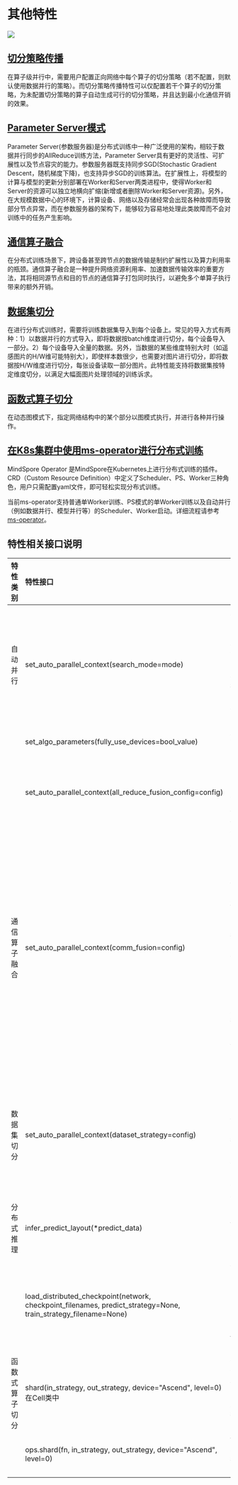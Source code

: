 # 其他特性

<a href="https://gitee.com/mindspore/docs/blob/r1.8/tutorials/experts/source_zh_cn/parallel/other_features.md" target="_blank"><img src="https://mindspore-website.obs.cn-north-4.myhuaweicloud.com/website-images/r1.8/resource/_static/logo_source.png"></a>

## [切分策略传播](https://www.mindspore.cn/tutorials/experts/zh-CN/r1.8/parallel/sharding_propagation.html)

在算子级并行中，需要用户配置正向网络中每个算子的切分策略（若不配置，则默认使用数据并行的策略）。而切分策略传播特性可以仅配置若干个算子的切分策略，为未配置切分策略的算子自动生成可行的切分策略，并且达到最小化通信开销的效果。

## [Parameter Server模式](https://www.mindspore.cn/tutorials/experts/zh-CN/r1.8/parallel/parameter_server_training.html)

Parameter Server(参数服务器)是分布式训练中一种广泛使用的架构，相较于数据并行同步的AllReduce训练方法，Parameter Server具有更好的灵活性、可扩展性以及节点容灾的能力。参数服务器既支持同步SGD(Stochastic Gradient Descent，随机梯度下降)，也支持异步SGD的训练算法。在扩展性上，将模型的计算与模型的更新分别部署在Worker和Server两类进程中，使得Worker和Server的资源可以独立地横向扩缩(新增或者删除Worker和Server资源)。另外，在大规模数据中心的环境下，计算设备、网络以及存储经常会出现各种故障而导致部分节点异常，而在参数服务器的架构下，能够较为容易地处理此类故障而不会对训练中的任务产生影响。

## [通信算子融合](https://www.mindspore.cn/tutorials/experts/zh-CN/r1.8/parallel/comm_fusion.html)

在分布式训练场景下，跨设备甚至跨节点的数据传输是制约扩展性以及算力利用率的瓶颈。通信算子融合是一种提升网络资源利用率、加速数据传输效率的重要方法，其将相同源节点和目的节点的通信算子打包同时执行，以避免多个单算子执行带来的额外开销。

## [数据集切分](https://www.mindspore.cn/tutorials/experts/zh-CN/r1.8/parallel/dataset_slice.html)

在进行分布式训练时，需要将训练数据集导入到每个设备上。常见的导入方式有两种：1）以数据并行的方式导入，即将数据按batch维度进行切分，每个设备导入一部分。2）每个设备导入全量的数据。另外，当数据的某些维度特别大时（如遥感图片的H/W维可能特别大），即使样本数很少，也需要对图片进行切分，即将数据按H/W维度进行切分，每张设备读取一部分图片。此特性能支持将数据集按特定维度切分，以满足大幅面图片处理领域的训练诉求。

## [函数式算子切分](https://www.mindspore.cn/tutorials/experts/zh-CN/r1.8/parallel/pynative_shard_function_parallel.html)

在动态图模式下，指定网络结构中的某个部分以图模式执行，并进行各种并行操作。

## [在K8s集群中使用ms-operator进行分布式训练](https://www.mindspore.cn/tutorials/experts/zh-CN/r1.8/parallel/ms_operator.html)

MindSpore Operator 是MindSpore在Kubernetes上进行分布式训练的插件。CRD（Custom Resource Definition）中定义了Scheduler、PS、Worker三种角色，用户只需配置yaml文件，即可轻松实现分布式训练。

当前ms-operator支持普通单Worker训练、PS模式的单Worker训练以及自动并行（例如数据并行、模型并行等）的Scheduler、Worker启动。详细流程请参考[ms-operator](https://gitee.com/mindspore/ms-operator)。

## 特性相关接口说明

| 特性类别 | 特性接口 | 说明 | 作用 |
| -------- | :------- | ---- | ---- |
| 自动并行 | set_auto_parallel_context(search_mode=mode) | 用于指定策略搜索算法，其值为字符串类型，可选值为：<br />1，"sharding_propagation"：表示使用切分策略传播算法进行策略搜索；<br />2，"dynamic_programming"：表示使用动态规划算法进行策略搜索；<br />3，"recursive_programming"：表示使用双递归算法进行策略搜索； | 自动并行可以让用户不配置或者少量配置算子的切分策略，而由框架搜索出切分策略。 |
|  | set_algo_parameters(fully_use_devices=bool_value) | 用于设置搜索策略时是否需要将算子切分到所有设备上。其值为bool类型，默认为True。 | 如果将算子切分到所有设备上，则能缩小搜索空间，提高搜索速度，但搜索出来的策略并非全局最优。 |
|  | set_auto_parallel_context(all_reduce_fusion_config=config) | 配置梯度AllReduce算子融合策略，其值为list类型。例如：[20, 35]，表示将前20个AllReduce融合成1个，第20～35个AllReduce融合成1个，剩下的AllReduce融合成1个。 | 减少AllReduce通信算子的操作次数，提高通信效率。 |
| 通信算子融合 | set_auto_parallel_context(comm_fusion=config) | 设置通信算子的融合配置，当前支持AllReduce、AllGather、ReduceScatter通信算子的配置。其值为dict类型，如comm_fusion={"allreduce": {"mode": "auto", "config": None}}。其中"mode"有三种选项：<br />"auto"：自动按照数据量阈值64MB进行算子融合，配置参数“config”为None。<br />"size"：按照手动设置数据量阈值的方式进行通信算子融合，配置参数"config"类型为int，单位MB。<br />"index"：仅"allreduce"支持配置index，表示按照通信算子序列号进行融合的方式，配置参数"config"类型为list。例如：[20, 35]，表示将前20个AllReduce融合成1个，第20～35个AllReduce融合成1个，剩下的AllReduce融合成1个。 | 减少AllReduce/AllGather/ReduceScatter通信算子的操作次数，提高通信效率。 |
| 数据集切分 | set_auto_parallel_context(dataset_strategy=config) | 配置数据集的切分策略。其中，config为Union[str, tuple]。<br />当传入字符串时，有两种选项：<br />"full_batch"：表示数据集不切分；<br />"data_parallel"：表示数据集按数据并行的方式切分。<br />当传入tuple时，tuple中的内容代表数据集的切分策略，类似于primitive的shard()接口。<br />若不调用此接口，则默认采用"data_parallel"的方式。 | 当样本数比卡数少时，可以采用"full_batch"的方式进行导入；当样本数大、模型参数小时，可以采用"data_parallel"的方式导入；当数据集是高分辨率图像数据时，可以采用配置tuple切分策略的方式导入。 |
| 分布式推理 | infer_predict_layout(*predict_data) | 使用推理数据进行一次预编译，输出算子的切分信息。 | 获取推理时所有权重的切分信息。 |
|  | load_distributed_checkpoint(network, checkpoint_filenames, predict_strategy=None, train_strategy_filename=None) | 加载分布式权重，需每台机器预先放置全量的ckpt。<br />其中network代表推理网络，checkpoint_filenames代表checkpoint文件，predict_strategy为infer_predict_layout()的输出，train_strategy_filename为训练时保存的算子切分策略信息。 | 加载分布式权重，以进行分布式推理。 |
| 函数式算子切分 | shard(in_strategy, out_strategy, device="Ascend", level=0)<br />在Cell类中 | 设置cell的输入及输出张量的切分策略，其余算子的并行策略由切分策略传播得到。 in_strategy/out_strategy指定输入/输出张量的切分策略，device指定执行设备，level指定切分策略传播算法的模式。 | 在PyNative模式下指定某个cell实例以图模式执行，并且依据指定的输入输出切分策略进行算子级别的模型并行， 其余的部分仍以PyNative模式执行数据并行。 |
|  | ops.shard(fn, in_strategy, out_strategy, device="Ascend", level=0) | 传入的fn为cell实例或函数，其余输入和shard相同，返回值为函数，再调用此函数时，会以图模式执行算子级别的模型并行。 | 此用法可以指定某个函数进行算子级别的模型并行，具体功能和cell的shard方法相同。|
